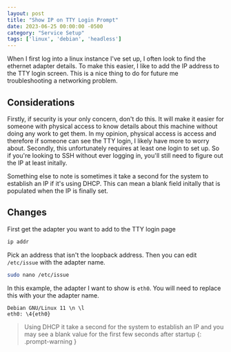 ```yaml
---
layout: post
title: "Show IP on TTY Login Prompt"
date: 2023-06-25 00:00:00 -0500
category: "Service Setup"
tags: ['linux', 'debian', 'headless']
---
```


When I first log into a linux instance I've set up, I often look to find the ethernet adapter details. To make this easier, I like to add the IP address to the TTY login screen. This is a nice thing to do for future me troubleshooting a networking problem.

## Considerations

Firstly, if security is your only concern, don't do this. It will make it easier for someone with physical access to know details about this machine without doing any work to get them. In my opinion, physical access is access and therefore if someone can see the TTY login, I likely have more to worry about. Secondly, this unfortunately requires at least one login to set up. So if you're looking to SSH without ever logging in, you'll still need to figure out the IP at least initally.

Something else to note is sometimes it take a second for the system to establish an IP if it's using DHCP. This can mean a blank field initally that is populated when the IP is finally set.

## Changes

First get the adapter you want to add to the TTY login page

```bash
ip addr
```

Pick an address that isn't the loopback address. Then you can edit `/etc/issue` with the adapter name.

```bash
sudo nano /etc/issue
```

In this example, the adapter I want to show is `eth0`. You will need to replace this with your the adapter name.

```text
Debian GNU/Linux 11 \n \l
eth0: \4{eth0}
```

> Using DHCP it take a second for the system to establish an IP and you may see a blank value for the first few seconds after startup
{: .prompt-warning }
